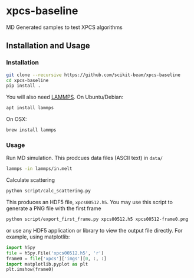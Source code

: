 # xpcs-baseline
MD Generated samples to test XPCS algorithms

## Installation and Usage

### Installation

```bash
git clone --recursive https://github.com/scikit-beam/xpcs-baseline
cd xpcs-baseline
pip install .
```

You will also need [LAMMPS](https://lammps.sandia.gov). On Ubuntu/Debian:

```bash
apt install lammps
```

On OSX:

```bash
brew install lammps
```

### Usage

Run MD simulation. This prodcues data files (ASCII text) in ``data/``

```bash
lammps -in lammps/in.melt
```

Calculate scattering

```bash
python script/calc_scattering.py
```

This produces an HDF5 file, `xpcs00512.h5`. You may use this script to generate
a PNG file with the first frame

```bash
python script/export_first_frame.py xpcs00512.h5 xpcs00512-frame0.png
```

or use any HDF5 application or library to view the output file directly. For
example, using matplotlib:

```python
import h5py
file = h5py.File('xpcs00512.h5', 'r')
frame0 = file['xpcs']['imgs'][0, :, :]
import matplotlib.pyplot as plt
plt.imshow(frame0)
```
